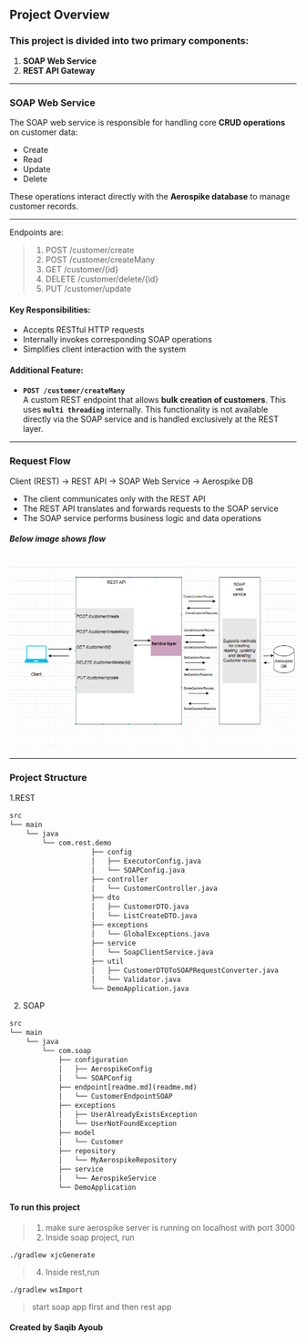 ## Project Overview

### This project is divided into two primary components:
1. **SOAP Web Service**
2. **REST API Gateway**

---

### SOAP Web Service

The SOAP web service is responsible for handling core **CRUD operations** on customer data:
- Create
- Read
- Update
- Delete

These operations interact directly with the **Aerospike database** to manage customer records.

---

Endpoints are: 
>1. POST /customer/create
>2. POST /customer/createMany
>3. GET /customer/{id}
>4. DELETE /customer/delete/{id}
>5. PUT /customer/update


#### Key Responsibilities:
- Accepts RESTful HTTP requests
- Internally invokes corresponding SOAP operations
- Simplifies client interaction with the system

#### Additional Feature:
- **`POST /customer/createMany`**  
  A custom REST endpoint that allows **bulk creation of customers**. 
  This uses **`multi threading`** internally.
  This functionality is not available directly via the SOAP service and is handled exclusively at the REST layer.

---

### Request Flow
Client (REST) → REST API → SOAP Web Service → Aerospike DB


- The client communicates only with the REST API
- The REST API translates and forwards requests to the SOAP service
- The SOAP service performs business logic and data operations

 ##### Below image shows flow 
![My Diagram](Design.png)


---

### Project Structure
1.REST
```
src
└── main
    └── java
        └── com.rest.demo
                    ├── config
                    │   ├── ExecutorConfig.java
                    │   └── SOAPConfig.java
                    ├── controller
                    │   └── CustomerController.java
                    ├── dto
                    │   ├── CustomerDTO.java
                    │   └── ListCreateDTO.java
                    ├── exceptions
                    │   └── GlobalExceptions.java
                    ├── service
                    │   └── SoapClientService.java
                    ├── util
                    │   ├── CustomerDTOToSOAPRequestConverter.java
                    │   └── Validator.java
                    └── DemoApplication.java
```
2. SOAP
```
src
└── main
    └── java
        └── com.soap
            ├── configuration
            │   ├── AerospikeConfig
            │   └── SOAPConfig
            ├── endpoint[readme.md](readme.md)
            │   └── CustomerEndpointSOAP
            ├── exceptions
            │   ├── UserAlreadyExistsException
            │   └── UserNotFoundException
            ├── model
            │   └── Customer
            ├── repository
            │   └── MyAerospikeRepository
            ├── service
            │   └── AerospikeService
            └── DemoApplication

```
#### To run this project
>1. make sure aerospike server is running on localhost with port 3000
>2. Inside soap project, run
```
./gradlew xjcGenerate
```
>4. Inside rest,run
```
./gradlew wsImport
```
> start soap app first and then rest app
#### Created by Saqib Ayoub






